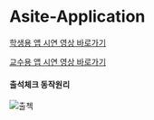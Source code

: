 # Asite-Application
<a href = "https://www.youtube.com/watch?v=tXAw0tNN0PI&t=1s">학생용 앱 시연 영상 바로가기</a>

<a href = "https://www.youtube.com/watch?v=cerwC4v7PWM">교수용 앱 시연 영상 바로가기</a>

#### 출석체크 동작원리
![출첵](https://user-images.githubusercontent.com/57207769/69974773-44e79b00-1569-11ea-90b5-fc650b7214a4.png)
